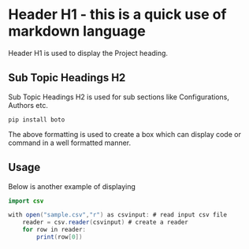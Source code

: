 # Header H1 - this is a quick use of markdown language
Header H1 is used to display the Project heading. 

## Sub Topic Headings H2
Sub Topic Headings H2 is used for sub sections like Configurations, Authors etc.

````
pip install boto
````

The above formatting is used to create a box which can display code or command in a well formatted manner.


## Usage

Below is another example of displaying
````java
import csv

with open("sample.csv","r") as csvinput: # read input csv file
    reader = csv.reader(csvinput) # create a reader
    for row in reader:
        print(row[0])
````
